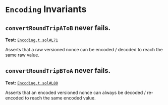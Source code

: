 # `Encoding` Invariants

## `convertRoundTripAToB` never fails.
**Test:** [`Encoding.t.sol#L71`](../contracts/test/invariants/Encoding.t.sol#L71)

Asserts that a raw versioned nonce can be encoded / decoded to reach the same raw value. 

## `convertRoundTripBToA` never fails.
**Test:** [`Encoding.t.sol#L80`](../contracts/test/invariants/Encoding.t.sol#L80)

Asserts that an encoded versioned nonce can always be decoded / re-encoded to reach the same encoded value. 